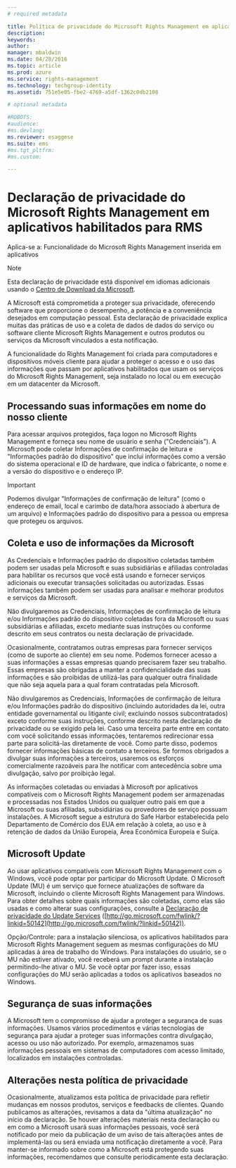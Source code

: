```yaml
---
# required metadata

title: Política de privacidade do Microsoft Rights Management em aplicativos habilitados para RMS | Azure RMS
description:
keywords:
author: 
manager: mbaldwin
ms.date: 04/28/2016
ms.topic: article
ms.prod: azure
ms.service: rights-management
ms.technology: techgroup-identity
ms.assetid: 751e5e05-fbe2-4769-a5df-1362c0db2108

# optional metadata

#ROBOTS:
#audience:
#ms.devlang:
ms.reviewer: esaggese
ms.suite: ems
#ms.tgt_pltfrm:
#ms.custom:

---
```


# Declaração de privacidade do Microsoft Rights Management em aplicativos habilitados para RMS
Aplica-se a: Funcionalidade do Microsoft Rights Management inserida em aplicativos

> [!NOTE]
> Esta declaração de privacidade está disponível em idiomas adicionais usando o [Centro de Download da Microsoft](http://www.microsoft.com/download/details.aspx?id=41668).

A Microsoft está comprometida a proteger sua privacidade, oferecendo software que proporcione o desempenho, a potência e a conveniência desejados em computação pessoal. Esta declaração de privacidade explica muitas das práticas de uso e a coleta de dados de dados do serviço ou software cliente Microsoft Rights Management e outros produtos ou serviços da Microsoft vinculados a esta notificação.

A funcionalidade do Rights Management foi criada para computadores e dispositivos móveis cliente para ajudar a proteger o acesso e o uso das informações que passam por aplicativos habilitados que usam os serviços do Microsoft Rights Management, seja instalado no local ou em execução em um datacenter da Microsoft.

## Processando suas informações em nome do nosso cliente
Para acessar arquivos protegidos, faça logon no Microsoft Rights Management e forneça seu nome de usuário e senha ("Credenciais"). A Microsoft pode coletar Informações de confirmação de leitura e "Informações padrão do dispositivo" que inclui informações como a versão do sistema operacional e ID de hardware, que indica o fabricante, o nome e a versão do dispositivo e o endereço IP.

> [!IMPORTANT]
> Podemos divulgar "Informações de confirmação de leitura" (como o endereço de email, local e carimbo de data/hora associado à abertura de um arquivo) e Informações padrão do dispositivo para a pessoa ou empresa que protegeu os arquivos.

## Coleta e uso de informações da Microsoft
As Credenciais e Informações padrão do dispositivo coletadas também podem ser usadas pela Microsoft e suas subsidiárias e afiliadas controladas para habilitar os recursos que você está usando e fornecer serviços adicionais ou executar transações solicitadas ou autorizadas. Essas informações também podem ser usadas para analisar e melhorar produtos e serviços da Microsoft.

Não divulgaremos as Credenciais, Informações de confirmação de leitura e/ou Informações padrão do dispositivo coletadas fora da Microsoft ou suas subsidiárias e afiliadas, exceto mediante suas instruções ou conforme descrito em seus contratos ou nesta declaração de privacidade.

Ocasionalmente, contratamos outras empresas para fornecer serviços (como de suporte ao cliente) em seu nome. Podemos fornecer acesso a suas informações a essas empresas quando precisarem fazer seu trabalho. Essas empresas são obrigadas a manter a confidencialidade das suas informações e são proibidas de utilizá-las para qualquer outra finalidade que não seja aquela para a qual foram contratadas pela Microsoft.

Não divulgaremos as Credenciais, Informações de confirmação de leitura e/ou Informações padrão do dispositivo (incluindo autoridades da lei, outra entidade governamental ou litigante civil; excluindo nossos subcontratados) exceto conforme suas instruções, conforme descrito nesta declaração de privacidade ou se exigido pela lei. Caso uma terceira parte entre em contato com você solicitando essas informações, tentaremos redirecionar essa parte para solicitá-las diretamente de você. Como parte disso, podemos fornecer informações básicas de contato a terceiros. Se formos obrigados a divulgar suas informações a terceiros, usaremos os esforços comercialmente razoáveis para lhe notificar com antecedência sobre uma divulgação, salvo por proibição legal.

As informações coletadas ou enviadas à Microsoft por aplicativos compatíveis com o Microsoft Rights Management podem ser armazenadas e processadas nos Estados Unidos ou qualquer outro país em que a Microsoft ou suas afiliadas, subsidiárias ou provedores de serviço possuam instalações. A Microsoft segue a estrutura do Safe Harbor estabelecida pelo Departamento de Comércio dos EUA em relação à coleta, ao uso e à retenção de dados da União Europeia, Área Econômica Europeia e Suíça.

## Microsoft Update
Ao usar aplicativos compatíveis com Microsoft Rights Management com o Windows, você pode optar por participar do Microsoft Update. O Microsoft Update (MU) é um serviço que fornece atualizações de software da Microsoft, incluindo o cliente Microsoft Rights Management para Windows. Para obter detalhes sobre quais informações são coletadas, como elas são usadas e como alterar suas configurações, consulte a [Declaração de privacidade do Update Services](http://go.microsoft.com/fwlink/?linkid=50142) ([http://go.microsoft.com/fwlink/?linkid=50142](http://go.microsoft.com/fwlink/?linkid=50142)).

Opção/Controle: para a instalação silenciosa, os aplicativos habilitados para Microsoft Rights Management seguem as mesmas configurações do MU aplicadas à área de trabalho do Windows. Para instalações do usuário, se o MU não estiver ativado, você receberá um prompt durante a instalação permitindo-lhe ativar o MU. Se você optar por fazer isso, essas configurações do MU serão aplicadas a todos os aplicativos baseados no Windows.

## Segurança de suas informações
A Microsoft tem o compromisso de ajudar a proteger a segurança de suas informações. Usamos vários procedimentos e várias tecnologias de segurança para ajudar a proteger suas informações contra divulgação, acesso ou uso não autorizado. Por exemplo, armazenamos suas informações pessoais em sistemas de computadores com acesso limitado, localizados em instalações controladas.

## Alterações nesta política de privacidade
Ocasionalmente, atualizamos esta política de privacidade para refletir mudanças em nossos produtos, serviços e feedbacks de clientes. Quando publicamos as alterações, revisamos a data da "última atualização" no início da declaração. Se houver alterações materiais nesta declaração ou em como a Microsoft usará suas informações pessoais, você será notificado por meio da publicação de um aviso de tais alterações antes de implementá-las ou será enviada uma notificação diretamente a você. Para manter-se informado sobre como a Microsoft está protegendo suas informações, recomendamos que consulte periodicamente esta declaração.



<!--HONumber=Apr16_HO3-->


